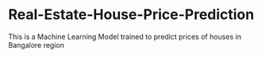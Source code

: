 # Real-Estate-House-Price-Prediction
This is a Machine Learning Model trained to predict prices of houses in Bangalore region
